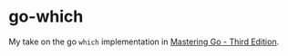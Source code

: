 # go-which

My take on the go `which` implementation in [Mastering Go - Third Edition](https://www.packtpub.com/product/mastering-go-third-edition/9781801079310).
